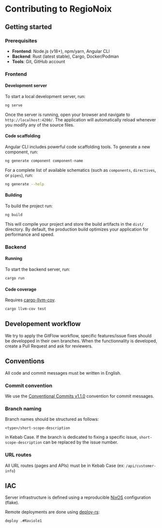 # Contributing to RegioNoix

## Getting started

### **Prerequisites**
- **Frontend**: Node.js (v18+), npm/yarn, Angular CLI
- **Backend**: Rust (latest stable), Cargo, Docker/Podman
- **Tools**: Git, GitHub account

### Frontend

#### Development server
To start a local development server, run:

```bash
ng serve
```

Once the server is running, open your browser and navigate to `http://localhost:4200/`. The application will automatically reload whenever you modify any of the source files.

#### Code scaffolding
Angular CLI includes powerful code scaffolding tools. To generate a new component, run:

```bash
ng generate component component-name
```

For a complete list of available schematics (such as `components`, `directives`, or `pipes`), run:

```bash
ng generate --help
```

#### Building
To build the project run:

```bash
ng build
```

This will compile your project and store the build artifacts in the `dist/` directory. By default, the production build optimizes your application for performance and speed.

### Backend

#### Running
To start the backend server, run:

```bash
cargo run
```

#### Code coverage
Requires [cargo-llvm-cov](https://crates.io/crates/cargo-llvm-cov).

```bash
cargo llvm-cov test
```


## Developement workflow

We try to apply the GitFlow workflow, specific features/issue fixes should be developped in their own branches. When the functionnality is developed, create a Pull Request and ask for reviewers.

## Conventions

All code and commit messages must be written in English.

### Commit convention

We use the [Conventional Commits v1.1.0](https://www.conventionalcommits.org/en/v1.0.0/) convention for commit messages.

### Branch naming

Branch names should be structured as follows:
```
<type>/short-scope-description
```
in Kebab Case. If the branch is dedicated to fixing a specific issue, `short-scope-description` can be replaced by the issue number.

### URL routes

All URL routes (pages and APIs) must be in Kebab Case (ex: `/api/customer-info`)

## IAC

Server infrastructure is defined using a reproducible [NixOS](https://nixos.org/) configuration (flake).

Remote deployments are done using [deploy-rs](https://github.com/serokell/deploy-rs):
```sh
deploy .#Raviole1
```
